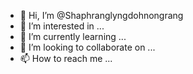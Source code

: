 - 👋 Hi, I’m @Shaphranglyngdohnongrang
- 👀 I’m interested in ...
- 🌱 I’m currently learning ...
- 💞️ I’m looking to collaborate on ...
- 📫 How to reach me ...

<!---
Shaphranglyngdohnongrang/Shaphranglyngdohnongrang is a ✨ special ✨ repository because its `README.md` (this file) appears on your GitHub profile.
You can click the Preview link to take a look at your changes.
--->
